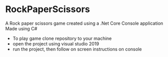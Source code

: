 # RockPaperScissors
A Rock paper scissors game created using a .Net Core Console application
Made using C#

- To play game clone repository to your machine
- open the project using visual studio 2019
- run the project, then follow on screen instructions on console
